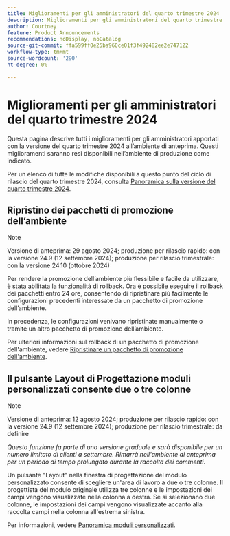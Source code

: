 ```yaml
---
title: Miglioramenti per gli amministratori del quarto trimestre 2024
description: Miglioramenti per gli amministratori del quarto trimestre 2024
author: Courtney
feature: Product Announcements
recommendations: noDisplay, noCatalog
source-git-commit: ffa599ff0e25ba960ce01f3f492482ee2e747122
workflow-type: tm+mt
source-wordcount: '290'
ht-degree: 0%

---
```


# Miglioramenti per gli amministratori del quarto trimestre 2024

Questa pagina descrive tutti i miglioramenti per gli amministratori apportati con la versione del quarto trimestre 2024 all’ambiente di anteprima. Questi miglioramenti saranno resi disponibili nell’ambiente di produzione come indicato.

Per un elenco di tutte le modifiche disponibili a questo punto del ciclo di rilascio del quarto trimestre 2024, consulta [Panoramica sulla versione del quarto trimestre 2024](/help/quicksilver/product-announcements/product-releases/24-q4-release-activity/24-q4-release-overview.md).

## Ripristino dei pacchetti di promozione dell’ambiente

>[!NOTE]
>
>Versione di anteprima: 29 agosto 2024; produzione per rilascio rapido: con la versione 24.9 (12 settembre 2024); produzione per rilascio trimestrale: con la versione 24.10 (ottobre 2024)
>

Per rendere la promozione dell’ambiente più flessibile e facile da utilizzare, è stata abilitata la funzionalità di rollback. Ora è possibile eseguire il rollback dei pacchetti entro 24 ore, consentendo di ripristinare più facilmente le configurazioni precedenti interessate da un pacchetto di promozione dell’ambiente.

In precedenza, le configurazioni venivano ripristinate manualmente o tramite un altro pacchetto di promozione dell’ambiente.

Per ulteriori informazioni sul rollback di un pacchetto di promozione dell&#39;ambiente, vedere [Ripristinare un pacchetto di promozione dell&#39;ambiente](/help/quicksilver/administration-and-setup/set-up-workfront/workfront-testing-environments/environment-promotion-rollback.md).

## Il pulsante Layout di Progettazione moduli personalizzati consente due o tre colonne

>[!NOTE]
>
>Versione di anteprima: 12 agosto 2024; produzione per rilascio rapido: con la versione 24.9 (12 settembre 2024); produzione per rilascio trimestrale: da definire
>
>_Questa funzione fa parte di una versione graduale e sarà disponibile per un numero limitato di clienti a settembre. Rimarrà nell&#39;ambiente di anteprima per un periodo di tempo prolungato durante la raccolta dei commenti._

Un pulsante &quot;Layout&quot; nella finestra di progettazione del modulo personalizzato consente di scegliere un&#39;area di lavoro a due o tre colonne. Il progettista del modulo originale utilizza tre colonne e le impostazioni dei campi vengono visualizzate nella colonna a destra. Se si selezionano due colonne, le impostazioni dei campi vengono visualizzate accanto alla raccolta campi nella colonna all&#39;estrema sinistra.

Per informazioni, vedere [Panoramica moduli personalizzati](/help/quicksilver/administration-and-setup/customize-workfront/create-manage-custom-forms/custom-forms-overview.md).